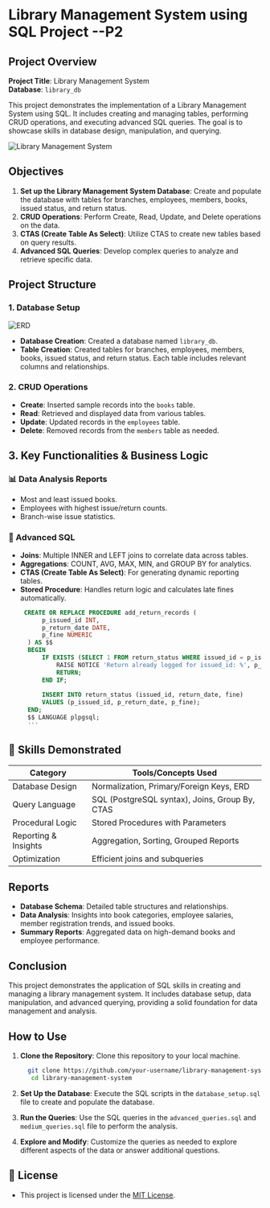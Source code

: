 # Library Management System using SQL Project --P2

## Project Overview

**Project Title**: Library Management System  
**Database**: `library_db`

This project demonstrates the implementation of a Library Management System using SQL. It includes creating and managing tables, performing CRUD operations, and executing advanced SQL queries. The goal is to showcase skills in database design, manipulation, and querying.


![Library Management System](https://www.skoolbeep.com/blog/wp-content/uploads/2020/12/WHAT-IS-THE-PURPOSE-OF-A-LIBRARY-MANAGEMENT-SYSTEM-min.png)

## Objectives

1. **Set up the Library Management System Database**: Create and populate the database with tables for branches, employees, members, books, issued status, and return status.
2. **CRUD Operations**: Perform Create, Read, Update, and Delete operations on the data.
3. **CTAS (Create Table As Select)**: Utilize CTAS to create new tables based on query results.
4. **Advanced SQL Queries**: Develop complex queries to analyze and retrieve specific data.

## Project Structure

### 1. Database Setup
![ERD](https://github.com/najirh/Library-System-Management---P2/blob/main/library_erd.png)

- **Database Creation**: Created a database named `library_db`.
- **Table Creation**: Created tables for branches, employees, members, books, issued status, and return status. Each table includes relevant columns and relationships.

### 2. CRUD Operations

- **Create**: Inserted sample records into the `books` table.
- **Read**: Retrieved and displayed data from various tables.
- **Update**: Updated records in the `employees` table.
- **Delete**: Removed records from the `members` table as needed.


## 3. Key Functionalities & Business Logic

### 📊 Data Analysis Reports
- Most and least issued books.
- Employees with highest issue/return counts.
- Branch-wise issue statistics.

### 🧠 Advanced SQL
- **Joins**: Multiple INNER and LEFT joins to correlate data across tables.
- **Aggregations**: COUNT, AVG, MAX, MIN, and GROUP BY for analytics.
- **CTAS (Create Table As Select)**: For generating dynamic reporting tables.
- **Stored Procedure**: Handles return logic and calculates late fines automatically.
  ```sql
   CREATE OR REPLACE PROCEDURE add_return_records (
        p_issued_id INT,
        p_return_date DATE,
        p_fine NUMERIC
    ) AS $$
    BEGIN
        IF EXISTS (SELECT 1 FROM return_status WHERE issued_id = p_issued_id) THEN
            RAISE NOTICE 'Return already logged for issued_id: %', p_issued_id;
            RETURN;
        END IF;
    
        INSERT INTO return_status (issued_id, return_date, fine)
        VALUES (p_issued_id, p_return_date, p_fine);
    END;
    $$ LANGUAGE plpgsql;
    '''

## 🧠 Skills Demonstrated

| Category             | Tools/Concepts Used                                      |
|----------------------|----------------------------------------------------------|
| Database Design      | Normalization, Primary/Foreign Keys, ERD                |
| Query Language       | SQL (PostgreSQL syntax), Joins, Group By, CTAS         |
| Procedural Logic     | Stored Procedures with Parameters                       |
| Reporting & Insights | Aggregation, Sorting, Grouped Reports                   |
| Optimization         | Efficient joins and subqueries                          |

## Reports

- **Database Schema**: Detailed table structures and relationships.
- **Data Analysis**: Insights into book categories, employee salaries, member registration trends, and issued books.
- **Summary Reports**: Aggregated data on high-demand books and employee performance.

## Conclusion

This project demonstrates the application of SQL skills in creating and managing a library management system. It includes database setup, data manipulation, and advanced querying, providing a solid foundation for data management and analysis.

## How to Use

1. **Clone the Repository**: Clone this repository to your local machine.
   ```sh
     git clone https://github.com/your-username/library-management-system.git
      cd library-management-system

   ```

2. **Set Up the Database**: Execute the SQL scripts in the `database_setup.sql` file to create and populate the database.
3. **Run the Queries**: Use the SQL queries in the `advanced_queries.sql` and  `medium_queries.sql` file to perform the analysis.
4. **Explore and Modify**: Customize the queries as needed to explore different aspects of the data or answer additional questions.

## 📄 License
- This project is licensed under the [MIT License](License).
